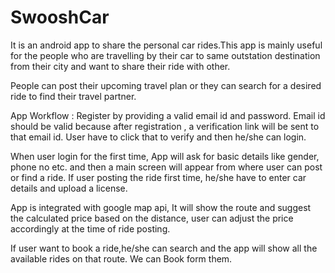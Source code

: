 # SwooshCar
It is an android app to share the personal car rides.This app is mainly useful for the people who are travelling
by their car to same outstation destination from their city and want to share their ride with other.

People can post their upcoming travel plan or they can search for a desired ride to find their travel partner.

App Workflow :
Register by providing a valid email id and password. Email id should be valid because after registration , a verification link will be sent to that email id. User have to click that to verify and then he/she can login. 

When user login for the first time, App will ask for basic details like gender, phone no etc. and then a main screen will appear from where user can post or find a ride. If user posting the ride first time, he/she have to enter car details and upload a license.

App is integrated with google map api, It will show the route and suggest the calculated price based on the distance, user can adjust the price accordingly at the time of ride posting. 

If user want to book a ride,he/she can search and the app will show all the available rides on that route. We can Book form them.
